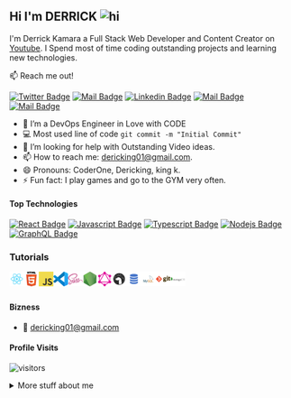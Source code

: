 ## Hi I'm DERRICK <img src="https://user-images.githubusercontent.com/1303154/88677602-1635ba80-d120-11ea-84d8-d263ba5fc3c0.gif" width="28px" alt="hi">

I'm Derrick Kamara a Full Stack Web Developer and Content Creator on [Youtube](https://www.youtube.com/channel/UC0iXIgBWjJ8dWnroFNt4VZg). I Spend most of time coding outstanding projects and learning new technologies.

:mailbox: Reach me out!

[![Twitter Badge](https://img.shields.io/badge/-@Dericking-1ca0f1?style=flat&labelColor=1ca0f1&logo=twitter&logoColor=white&link=https://twitter.com/Derrick11723390)](https://twitter.com/Derrick11723390) [![Mail Badge](https://img.shields.io/badge/-Dericking-e74c3c?style=flat&labelColor=e74c3c&logo=youtube&logoColor=white)](https://www.youtube.com/channel/UC0iXIgBWjJ8dWnroFNt4VZg) [![Linkedin Badge](https://img.shields.io/badge/-Dericking01-0e76a8?style=flat&labelColor=0e76a8&logo=linkedin&logoColor=white)](https://www.linkedin.com/in/dericking01/) [![Mail Badge](https://img.shields.io/badge/-@dericking01-e84393?style=flat&labelColor=e84393&logo=instagram&logoColor=white)](https://instagram.com/leisyarh_) [![Mail Badge](https://img.shields.io/badge/-Dericking-c0392b?style=flat&labelColor=c0392b&logo=gmail&logoColor=white)](mailto:dericking01@gmail.com)

<!-- TODO: Add last video link -->

- 🌱 I’m a DevOps Engineer in Love with CODE
- :computer: Most used line of code `git commit -m "Initial Commit"`
- 🤔 I’m looking for help with Outstanding Video ideas.
- 📫 How to reach me: dericking01@gmail.com.
- 😄 Pronouns: CoderOne, Dericking, king k.
- ⚡ Fun fact: I play games and go to the GYM very often.

#### Top Technologies

<!-- TODO: Make technologies links takes you to repositories -->

[![React Badge](https://img.shields.io/badge/-React-61DBFB?style=for-the-badge&labelColor=black&logo=react&logoColor=61DBFB)](#) [![Javascript Badge](https://img.shields.io/badge/-Javascript-F0DB4F?style=for-the-badge&labelColor=black&logo=javascript&logoColor=F0DB4F)](#) [![Typescript Badge](https://img.shields.io/badge/-Typescript-007acc?style=for-the-badge&labelColor=black&logo=typescript&logoColor=007acc)](#) [![Nodejs Badge](https://img.shields.io/badge/-Nodejs-3C873A?style=for-the-badge&labelColor=black&logo=node.js&logoColor=3C873A)](#) [![GraphQL Badge](https://img.shields.io/badge/-GraphQl-e535ab?style=for-the-badge&labelColor=black&logo=node.js&logoColor=e535ab)](#)

### Tutorials

[<img align="left" alt="React" width="26px" src="https://raw.githubusercontent.com/github/explore/80688e429a7d4ef2fca1e82350fe8e3517d3494d/topics/react/react.png" />][reactplaylist]

[<img align="left" alt="HTML5" width="26px" src="https://raw.githubusercontent.com/github/explore/80688e429a7d4ef2fca1e82350fe8e3517d3494d/topics/html/html.png" />][htmltutorial]

[<img align="left" alt="JavaScript" width="26px" src="https://raw.githubusercontent.com/github/explore/80688e429a7d4ef2fca1e82350fe8e3517d3494d/topics/javascript/javascript.png" />][javascripttutorial]

[<img align="left" alt="Visual Studio Code" width="26px" src="https://raw.githubusercontent.com/github/explore/80688e429a7d4ef2fca1e82350fe8e3517d3494d/topics/visual-studio-code/visual-studio-code.png" />][vscodetutorial]

<img align="left" alt="Sass" width="26px" src="https://raw.githubusercontent.com/github/explore/80688e429a7d4ef2fca1e82350fe8e3517d3494d/topics/sass/sass.png" />

<img align="left" alt="Node.js" width="26px" src="https://raw.githubusercontent.com/github/explore/80688e429a7d4ef2fca1e82350fe8e3517d3494d/topics/nodejs/nodejs.png" />

<img align="left" alt="GraphQL" width="26px" src="https://raw.githubusercontent.com/github/explore/80688e429a7d4ef2fca1e82350fe8e3517d3494d/topics/graphql/graphql.png" />

<img align="left" alt="Deno" width="26px" src="https://raw.githubusercontent.com/github/explore/361e2821e2dea67711cde99c9c40ed357061cf27/topics/deno/deno.png" />

<img align="left" alt="SQL" width="26px" src="https://raw.githubusercontent.com/github/explore/80688e429a7d4ef2fca1e82350fe8e3517d3494d/topics/sql/sql.png" />

<img align="left" alt="MySQL" width="26px" src="https://raw.githubusercontent.com/github/explore/80688e429a7d4ef2fca1e82350fe8e3517d3494d/topics/mysql/mysql.png" />

<img align="left" alt="Git" width="26px" src="https://raw.githubusercontent.com/github/explore/80688e429a7d4ef2fca1e82350fe8e3517d3494d/topics/git/git.png" />

<img align="left" alt="MongoDB" width="26px" src="https://raw.githubusercontent.com/github/explore/80688e429a7d4ef2fca1e82350fe8e3517d3494d/topics/mongodb/mongodb.png" />

<br />
<br />

#### Bizness

- :email: dericking01@gmail.com


#### Profile Visits 

![visitors](https://visitor-badge.glitch.me/badge?page_id=ipenywis.ipenywis)

<details>
<summary>
  More stuff about me
</summary>

<br >

I love sharing knowledge and working on projects with other developers, and that's why I'm very open to learning.

#### My Passion ?

I use various resources like Udemy Courses, youtube Tutorials and hackerthon challenges to learn Web/Mobile development, coding and design. Including new technologies and frameworks and anything really related to development world.

#### This week Coding Stats

<!--START_SECTION:waka-->

```txt
PHP              5 hrs 17 mins   ████████████████████▒░░░░   80.85 %
Bash             42 mins         ██▓░░░░░░░░░░░░░░░░░░░░░░   10.80 %
Other            19 mins         █▒░░░░░░░░░░░░░░░░░░░░░░░   04.85 %
HTML             7 mins          ▒░░░░░░░░░░░░░░░░░░░░░░░░   01.97 %
SSH Config       4 mins          ▒░░░░░░░░░░░░░░░░░░░░░░░░   01.23 %
```

<!--END_SECTION:waka-->

#### Github Stats
![dericking01's Stats](https://github-readme-stats.vercel.app/api?username=dericking01&theme=blue-green&show_icons=true&hide_border=false&count_private=true) <br >
![dericking01's Streak](https://github-readme-streak-stats.herokuapp.com/?user=dericking01&theme=blue-green&hide_border=false) <br >
![dericking01's Top Languages](https://github-readme-stats.vercel.app/api/top-langs/?username=dericking01&theme=blue-green&show_icons=true&hide_border=false&layout=compact) <br >

<!-- ![Derrick's github stats](https://github-readme-stats.vercel.app/api?username=dericking01&count_private=true&theme=tokyonight&hide=contribs,prs) -->

</details>


[reactplaylist]: https://www.youtube.com/watch?v=KxXXEL-k47Y&list=PLvXDmnBbOF7RnYiZvDwl2Pzcs2kfi10wd
[vscodetutorial]: https://www.youtube.com/watch?v=Bkie2ai8qeE&t=8s
[htmltutorial]: https://www.youtube.com/watch?v=VK6MXVxOsws&t=27s
[javascripttutorial]: https://www.youtube.com/watch?v=D-LHKvmX37E
